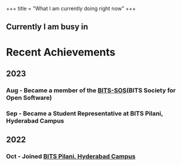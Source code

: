 +++
title = "What I am currently doing right now"
+++

## Currently I am busy in

<div id="statuscafe"><div id="statuscafe-username"></div><div id="statuscafe-content"></div></div><script src="https://status.cafe/current-status.js?name=uwuboi" defer></script>

# Recent Achievements

## 2023

### Aug - Became a member of the [BITS-SOS](https://bits-sos.github.io/)(BITS Society for Open Software)
### Sep - Became a Student Representative at BITS Pilani, Hyderabad Campus

## 2022

### Oct - Joined [BITS Pilani, Hyderabad Campus](https://www.bits-pilani.ac.in/hyderabad/)
